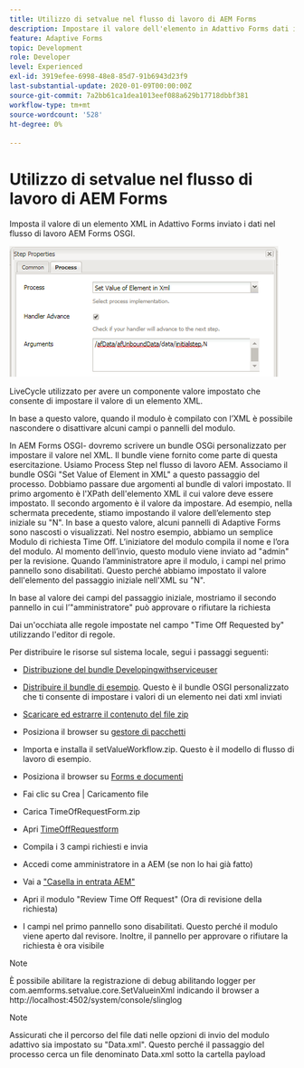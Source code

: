```yaml
---
title: Utilizzo di setvalue nel flusso di lavoro di AEM Forms
description: Impostare il valore dell'elemento in Adattivo Forms dati inviati in AEM Forms OSGI
feature: Adaptive Forms
topic: Development
role: Developer
level: Experienced
exl-id: 3919efee-6998-48e8-85d7-91b6943d23f9
last-substantial-update: 2020-01-09T00:00:00Z
source-git-commit: 7a2bb61ca1dea1013eef088a629b17718dbbf381
workflow-type: tm+mt
source-wordcount: '528'
ht-degree: 0%

---
```


# Utilizzo di setvalue nel flusso di lavoro di AEM Forms

Imposta il valore di un elemento XML in Adattivo Forms inviato i dati nel flusso di lavoro AEM Forms OSGI.

![SetValue](assets/setvalue.png)

LiveCycle utilizzato per avere un componente valore impostato che consente di impostare il valore di un elemento XML.

In base a questo valore, quando il modulo è compilato con l’XML è possibile nascondere o disattivare alcuni campi o pannelli del modulo.

In AEM Forms OSGI- dovremo scrivere un bundle OSGi personalizzato per impostare il valore nel XML. Il bundle viene fornito come parte di questa esercitazione.
Usiamo Process Step nel flusso di lavoro AEM. Associamo il bundle OSGi &quot;Set Value of Element in XML&quot; a questo passaggio del processo.
Dobbiamo passare due argomenti al bundle di valori impostato. Il primo argomento è l&#39;XPath dell&#39;elemento XML il cui valore deve essere impostato. Il secondo argomento è il valore da impostare.
Ad esempio, nella schermata precedente, stiamo impostando il valore dell’elemento step iniziale su &quot;N&quot;.
In base a questo valore, alcuni pannelli di Adaptive Forms sono nascosti o visualizzati.
Nel nostro esempio, abbiamo un semplice Modulo di richiesta Time Off. L’iniziatore del modulo compila il nome e l’ora del modulo. Al momento dell’invio, questo modulo viene inviato ad &quot;admin&quot; per la revisione. Quando l’amministratore apre il modulo, i campi nel primo pannello sono disabilitati. Questo perché abbiamo impostato il valore dell&#39;elemento del passaggio iniziale nell&#39;XML su &quot;N&quot;.

In base al valore dei campi del passaggio iniziale, mostriamo il secondo pannello in cui l’&quot;amministratore&quot; può approvare o rifiutare la richiesta

Dai un&#39;occhiata alle regole impostate nel campo &quot;Time Off Requested by&quot; utilizzando l&#39;editor di regole.

Per distribuire le risorse sul sistema locale, segui i passaggi seguenti:

* [Distribuzione del bundle Developingwithserviceuser](/help/forms/assets/common-osgi-bundles/DevelopingWithServiceUser.jar)

* [Distribuire il bundle di esempio](/help/forms/assets/common-osgi-bundles/SetValueApp.core-1.0-SNAPSHOT.jar). Questo è il bundle OSGI personalizzato che ti consente di impostare i valori di un elemento nei dati xml inviati

* [Scaricare ed estrarre il contenuto del file zip](assets/setvalueassets.zip)
* Posiziona il browser su [gestore di pacchetti](http://localhost:4502/crx/packmgr/index.jsp)
* Importa e installa il setValueWorkflow.zip. Questo è il modello di flusso di lavoro di esempio.
* Posiziona il browser su [Forms e documenti](http://localhost:4502/aem/forms.html/content/dam/formsanddocuments)
* Fai clic su Crea | Caricamento file
* Carica TimeOfRequestForm.zip
* Apri [TimeOffRequestform](http://localhost:4502/content/dam/formsanddocuments/timeoffapplication/jcr:content?wcmmode=disabled)
* Compila i 3 campi richiesti e invia
* Accedi come amministratore in a AEM (se non lo hai già fatto)
* Vai a [&quot;Casella in entrata AEM&quot;](http://localhost:4502/aem/inbox)
* Apri il modulo &quot;Review Time Off Request&quot; (Ora di revisione della richiesta)
* I campi nel primo pannello sono disabilitati. Questo perché il modulo viene aperto dal revisore. Inoltre, il pannello per approvare o rifiutare la richiesta è ora visibile

>[!NOTE]
>
>È possibile abilitare la registrazione di debug abilitando logger per
>com.aemforms.setvalue.core.SetValueinXml
>indicando il browser a http://localhost:4502/system/console/slinglog

>[!NOTE]
>
>Assicurati che il percorso del file dati nelle opzioni di invio del modulo adattivo sia impostato su &quot;Data.xml&quot;. Questo perché il passaggio del processo cerca un file denominato Data.xml sotto la cartella payload
